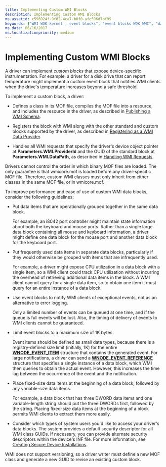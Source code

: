 ```yaml
---
title: Implementing Custom WMI Blocks
description: Implementing Custom WMI Blocks
ms.assetid: c596924f-9f82-4ca7-b0f0-afc596d7bf99
keywords: ["WMI WDK kernel , event blocks", "event blocks WDK WMI", "data blocks WDK WMI", "WMI WDK kernel , data blocks", "blocks WDK WMI", "custom blocks WDK WMI"]
ms.date: 06/16/2017
ms.localizationpriority: medium
---
```


# Implementing Custom WMI Blocks





A driver can implement *custom blocks* that expose device-specific instrumentation. For example, a driver for a disk drive that can report temperature might implement a custom event block that notifies WMI clients when the drive's temperature increases beyond a safe threshold.

To implement a custom block, a driver:

-   Defines a class in its MOF file, compiles the MOF file into a resource, and includes the resource in the driver, as described in [Publishing a WMI Schema](publishing-a-wmi-schema.md).

-   Registers the block with WMI along with the other standard and custom blocks supported by the driver, as described in [Registering as a WMI Data Provider](registering-as-a-wmi-data-provider.md).

-   Handles all WMI requests that specify the driver's device object pointer at **Parameters.WMI.ProviderId** and the GUID of the standard block at **Parameters.WMI.DataPath**, as described in [Handling WMI Requests](handling-wmi-requests.md).

Drivers cannot control the order in which binary MOF files are loaded. The only guarantee is that wmicore.mof is loaded before any driver-specific MOF file. Therefore, custom WMI classes must only inherit from either classes in the same MOF file, or in wmicore.mof.

To improve performance and ease of use of custom WMI data blocks, consider the following guidelines:

-   Put data items that are operationally grouped together in the same data block.

    For example, an i8042 port controller might maintain state information about both the keyboard and mouse ports. Rather than a single large data block containing all mouse and keyboard information, a driver might define one data block for the mouse port and another data block for the keyboard port.

-   Put frequently used data items in separate data blocks, particularly if they would otherwise be grouped with items that are infrequently used.

    For example, a driver might expose CPU utilization in a data block with a single item, so a WMI client could track CPU utilization without incurring the overhead of retrieving additional data items in the block. A WMI client cannot query for a single data item, so to obtain one item it must query for an entire instance of a data block.

-   Use event blocks to notify WMI clients of exceptional events, not as an alternative to error logging.

    Only a limited number of events can be queued at one time, and if the queue is full events will be lost. Also, the timing of delivery of events to WMI clients cannot be guaranteed.

-   Limit event blocks to a maximum size of 1K bytes.

    Event items should be defined as small data types, because there is a registry-defined size limit (initially, 1K) for the entire [**WNODE\_EVENT\_ITEM**](/windows-hardware/drivers/ddi/wmistr/ns-wmistr-tagwnode_event_item) structure that contains the generated event. For large notifications, a driver can send a [**WNODE\_EVENT\_REFERENCE**](/windows-hardware/drivers/ddi/wmistr/ns-wmistr-tagwnode_event_reference) structure that specifies a single instance of a data block, which WMI then queries to obtain the actual event. However, this increases the time lag between the occurrence of the event and the notification.

-   Place fixed-size data items at the beginning of a data block, followed by any variable-size data items.

    For example, a data block that has three DWORD data items and one variable-length string should put the three DWORDs first, followed by the string. Placing fixed-size data items at the beginning of a block permits WMI clients to extract them more easily.

-   Consider which types of system users you'd like to access your driver's data blocks. The system provides a default security descriptor for all WMI class GUIDs. If necessary, you can provide alternate security descriptors within the device's INF file. For more information, see [Creating Secure Device Installations](../install/creating-secure-device-installations.md).

WMI does not support versioning, so a driver writer must define a new MOF class and generate a new GUID to revise an existing custom block.

 

